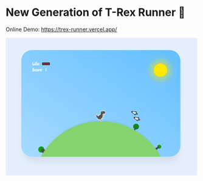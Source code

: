 # New Generation of T-Rex Runner 🦖

Online Demo: <https://trex-runner.vercel.app/>

![trex-runner-on-glob-screenshot](./screenshot.png)
